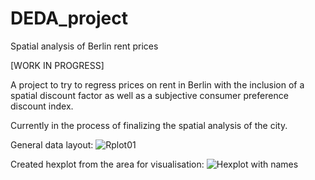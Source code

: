 # DEDA_project
Spatial analysis of Berlin rent prices

[WORK IN PROGRESS]

A project to try to regress prices on rent in Berlin with the inclusion of a spatial discount factor as well as a subjective consumer preference discount index.

Currently in the process of finalizing the spatial analysis of the city.

General data layout:
![Rplot01](https://user-images.githubusercontent.com/92677707/146861993-72e1a412-d6ab-4d6f-ab50-271e4600b516.png)

Created hexplot from the area for visualisation:
![Hexplot with names](https://user-images.githubusercontent.com/92677707/147275963-a3c30797-7578-4457-92ed-3cbec9baf749.png)
